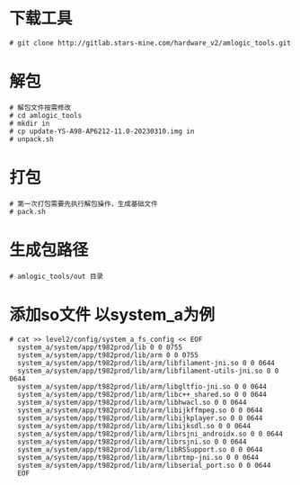 # 下载工具
    # git clone http://gitlab.stars-mine.com/hardware_v2/amlogic_tools.git
    
# 解包
    # 解包文件按需修改
    # cd amlogic_tools
    # mkdir in
    # cp update-YS-A98-AP6212-11.0-20230310.img in
    # unpack.sh

# 打包
    # 第一次打包需要先执行解包操作，生成基础文件
    # pack.sh
# 生成包路径
    # amlogic_tools/out 目录


# 添加so文件 以system_a为例
    # cat >> level2/config/system_a_fs_config << EOF
      system_a/system/app/t982prod/lib 0 0 0755
      system_a/system/app/t982prod/lib/arm 0 0 0755
      system_a/system/app/t982prod/lib/arm/libfilament-jni.so 0 0 0644
      system_a/system/app/t982prod/lib/arm/libfilament-utils-jni.so 0 0 0644
      system_a/system/app/t982prod/lib/arm/libgltfio-jni.so 0 0 0644
      system_a/system/app/t982prod/lib/arm/libc++_shared.so 0 0 0644
      system_a/system/app/t982prod/lib/arm/libhwacl.so 0 0 0644
      system_a/system/app/t982prod/lib/arm/libijkffmpeg.so 0 0 0644
      system_a/system/app/t982prod/lib/arm/libijkplayer.so 0 0 0644
      system_a/system/app/t982prod/lib/arm/libijksdl.so 0 0 0644
      system_a/system/app/t982prod/lib/arm/librsjni_androidx.so 0 0 0644
      system_a/system/app/t982prod/lib/arm/librsjni.so 0 0 0644
      system_a/system/app/t982prod/lib/arm/libRSSupport.so 0 0 0644
      system_a/system/app/t982prod/lib/arm/librtmp-jni.so 0 0 0644
      system_a/system/app/t982prod/lib/arm/libserial_port.so 0 0 0644
      EOF
